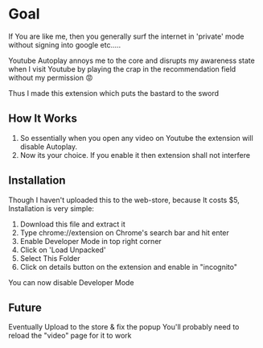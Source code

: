 # Goal
If You are like me, then you generally surf the internet in 'private' mode without signing into google etc.....

Youtube Autoplay annoys me to the core and disrupts my awareness state when I visit Youtube by playing the crap in the recommendation field without my permission 😡

Thus I made this extension which puts the bastard to the sword

## How It Works
1. So essentially when you open any video on Youtube the extension will disable Autoplay.
2. Now its your choice. If you enable it then extension shall not interfere


## Installation
Though I haven't uploaded this to the web-store, because It costs $5, Installation is very simple:

1. Download this file and extract it
2. Type chrome://extension on Chrome's search bar and hit enter
3. Enable Developer Mode in top right corner
4. Click on 'Load Unpacked'
5. Select This Folder
6. Click on details button on the extension and enable in "incognito"

You can now disable Developer Mode

## Future
Eventually Upload to the store & fix the popup
You'll probably need to reload the "video" page for it to work
